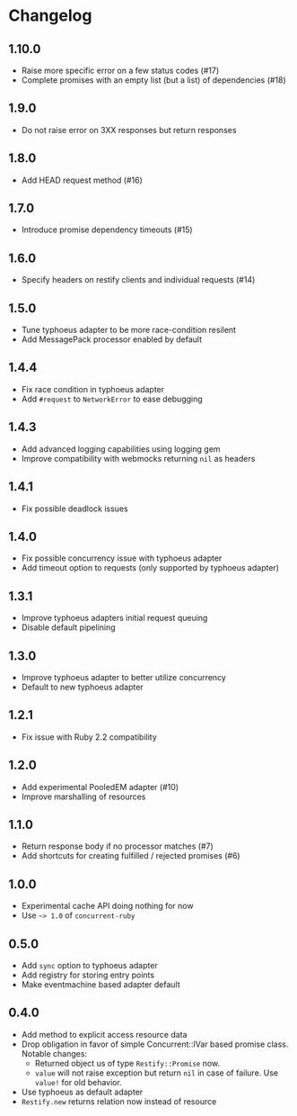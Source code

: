 # Changelog

## 1.10.0

* Raise more specific error on a few status codes (#17)
* Complete promises with an empty list (but a list) of dependencies (#18)

## 1.9.0

* Do not raise error on 3XX responses but return responses

## 1.8.0

* Add HEAD request method (#16)

## 1.7.0

* Introduce promise dependency timeouts (#15)

## 1.6.0

* Specify headers on restify clients and individual requests (#14)

## 1.5.0

* Tune typhoeus adapter to be more race-condition resilent
* Add MessagePack processor enabled by default

## 1.4.4

* Fix race condition in typhoeus adapter
* Add `#request` to `NetworkError` to ease debugging

## 1.4.3

* Add advanced logging capabilities using logging gem
* Improve compatibility with webmocks returning `nil` as headers

## 1.4.1

* Fix possible deadlock issues

## 1.4.0

* Fix possible concurrency issue with typhoeus adapter
* Add timeout option to requests (only supported by typhoeus adapter)

## 1.3.1

* Improve typhoeus adapters initial request queuing
* Disable default pipelining

## 1.3.0

* Improve typhoeus adapter to better utilize concurrency
* Default to new typhoeus adapter

## 1.2.1

* Fix issue with Ruby 2.2 compatibility

## 1.2.0

* Add experimental PooledEM adapter (#10)
* Improve marshalling of resources

## 1.1.0

* Return response body if no processor matches (#7)
* Add shortcuts for creating fulfilled / rejected promises (#6)

## 1.0.0

* Experimental cache API doing nothing for now
* Use `~> 1.0` of `concurrent-ruby`

## 0.5.0

* Add `sync` option to typhoeus adapter
* Add registry for storing entry points
* Make eventmachine based adapter default

## 0.4.0

* Add method to explicit access resource data
* Drop obligation in favor of simple Concurrent::IVar based promise class.
  Notable changes:
    - Returned object us of type `Restify::Promise` now.
    - `value` will not raise exception but return `nil` in case of failure. Use `value!` for old behavior.
* Use typhoeus as default adapter
* `Restify.new` returns relation now instead of resource
